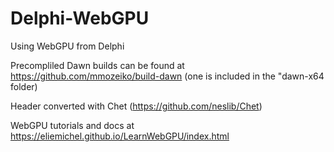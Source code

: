 # Delphi-WebGPU
Using WebGPU from Delphi


Precompliled Dawn builds can be found at https://github.com/mmozeiko/build-dawn
(one is included in the "dawn-x64 folder)

Header converted with Chet (https://github.com/neslib/Chet)

WebGPU tutorials and docs at https://eliemichel.github.io/LearnWebGPU/index.html